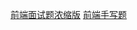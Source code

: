 [前端面试题浓缩版](https://www.cnblogs.com/guibi/p/16555330.html)
[前端手写题](https://sunny-117.github.io/mini-anything-docs/)
